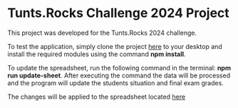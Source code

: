 # Tunts.Rocks Challenge 2024 Project

This project was developed for the Tunts.Rocks 2024 challenge.

To test the application, simply clone the project [here](https://github.com/GustavoMFS/DesafioTunts.git) to your desktop and install the required modules using the command **npm install**.

To update the spreadsheet, run the following command in the terminal: **npm run update-sheet**. After executing the command the data will be processed and the program will update the students situation and final exam grades.

The changes will be applied to the spreadsheet located [here](https://docs.google.com/spreadsheets/d/1BXcYezJFnO70l8eXIpbbff0Qq8PYDRnikUEIUd9YTrU/edit#gid=0)